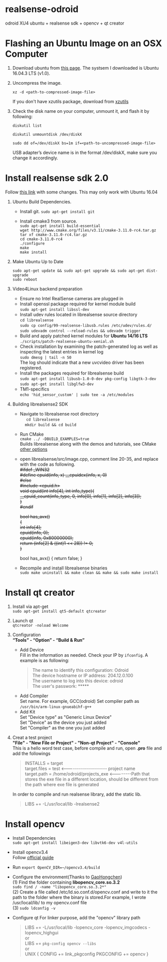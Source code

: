 # realsense-odroid

odroid XU4 ubuntu + realsense sdk + opencv + qt creator

# Flashing an Ubuntu Image on an OSX Computer

1. Download ubuntu from [this page](https://wiki.odroid.com/odroid-xu4/os_images/linux/ubuntu_4.14/20171213). The systsem I downloaded is Ubuntu 16.04.3 LTS (v1.0).

2. Uncompress the image.

   `xz -d <path-to-compressed-image-file>`
   
   If you don't have xzutils package, download from [xzutils](http://tukaani.org/xz/)
   
3. Check the disk name on your computer, unmount it, and flash it by following:

    `diskutil list`
    
    `diskutil unmountdisk /dev/diskX`
    
    `sudo dd of=/dev/diskX bs=1m if=<path-to-uncompressed-image-file>`
    
    
    USB adapter’s device name is in the format /dev/diskX, make sure you change it accordingly.
    
 # Install realsense sdk 2.0
 Follow [this link](https://github.com/IntelRealSense/librealsense/blob/master/doc/installation.md) with some changes. This may only work with Ubuntu 16.04
 
 1. Ubuntu Build Dependencies.
 
    - Install git. `sudo apt-get install git`
  
    - Install cmake3 from source.</br>
        `sudo apt-get install build-essential` </br>
        `wget http://www.cmake.org/files/v3.11/cmake-3.11.0-rc4.tar.gz`</br>
        `tar xf cmake-3.11.0-rc4.tar.gz`</br>
        `cd cmake-3.11.0-rc4`</br>
        `./configure`</br>
        `make`</br>
        `make install`</br>
        
 2. Make Ubuntu Up to Date
 
    `sudo apt-get update && sudo apt-get upgrade && sudo apt-get dist-upgrade`</br>
    `sudo reboot`</br>
    
 3. Video4Linux backend preparation 
 
    - Ensure no Intel RealSense cameras are plugged in</br>
    - Install openssl package required for kernel module build</br>
      `sudo apt-get install libssl-dev` </br>
    - Install udev rules located in librealsense source directory</br>
      `cd librealsense`</br>
      `sudo cp config/99-realsense-libusb.rules /etc/udev/rules.d/`</br>
      `sudo udevadm control --reload-rules && udevadm trigger`</br>
    - Build and apply patched kernel modules for **Ubuntu 14/16 LTS**</br>
      `./scripts/patch-realsense-ubuntu-xenial.sh`</br>
    - Check installation by examining the patch-generated log as well as inspecting the latest entries in kernel log</br>
      `sudo dmesg | tail -n 50`</br>
       The log should indicate that a new uvcvideo driver has been registered.</br>
    - Install the packages required for librealsense build</br>
      `sudo apt-get install libusb-1.0-0-dev pkg-config libgtk-3-dev`</br>
      `sudo apt-get install libglfw3-dev`</br>
    - TM1-specifics</br>
      `echo 'hid_sensor_custom' | sudo tee -a /etc/modules`</br>
      
4. Building librealsense2 SDK

    - Navigate to librealsense root directory</br>
      `cd librealsense`</br>
      `mkdir build && cd build`</br>
    - Run CMake</br>
      `cmake ../ -DBUILD_EXAMPLES=true`</br>
      Builds librealsense along with the demos and tutorials, see CMake [other options](https://github.com/Chunhai/librealsense/blob/232f6ee82f21e3215c42b1bde6837c62b89e23d5/doc/installation.md)</br>
    - open librealsense/src/image.cpp, comment line 20-35, and replace with the code as following.</br>
       ~~#ifdef _WIN32 </br>
       #define cpuid(info, x)    __cpuidex(info, x, 0)</br>
       #else</br>
       #include <cpuid.h></br>
       void cpuid(int info[4], int info_type){</br>
           __cpuid_count(info_type, 0, info[0], info[1], info[2], info[3]);</br>
       }</br>
       #endif~~</br>

       ~~bool has_avx()</br>
       {</br>
           int info[4];</br>
           cpuid(info, 0);</br>
           cpuid(info, 0x80000000);</br>
           return (info[2] & ((int)1 << 28)) != 0;</br>
        }~~</br>
    
        bool has_avx() { return false; }
      
     - Recompile and install librealsense binaries</br>
       `sudo make uninstall && make clean && make && sudo make install`</br>
       
# Install qt creator

1. Install via apt-get</br>
   `sudo apt-get install qt5-default qtcreator`
   
2. Launch qt</br>
    `qtcreator -noload Welcome `
    
3. Configuration </br>
   **“Tools” - “Option” - “Build & Run”**</br>
   - Add Device</br>
     Fill in the information as needed. Check your IP by `ifconfig`. A example is as following:</br>
     >The name to identify this configuration: Odroid</br>
     >The device hostname or IP address: 204.12.0.100</br>
     >The username to log into this device: odroid</br>
     >The user's passwork: *****</br>
   - Add Compiler</br>
     Set name. For example, GCC(odroid)
     Set compiler path as `/usr/bin/arm-linux-gnueabihf-g++`</br>
   - Add Kit</br>
     Set "Device type" as "Generic Linux Device"</br>
     Set "Device" as the device you just added</br>
     Set "Compiler" as the one you just added</br>
     
 4. Creat a test project</br>
    **"File" - "New File or Project" - "Non-qt Project" - "Console"**</br>
    This is a hello word test case, before compile and run, open **.pro** file and add the followings</br>
    >INSTALLS        = target</br>
    >target.files    = test      <-------------------- project name</br>
    >target.path     = /home/odroid/projects_exe <--------Path that stores the exe file in a different location, should be different from the path where exe file is generated</br>
    
    In order to compile and run realsense library, add the static lib.</br>
    > LIBS += -L/usr/local/lib -lrealsense2</br>

   
# Install opencv

  - Install Dependencies</br>
    `sudo apt-get install libeigen3-dev libvtk6-dev v4l-utils`
    
  - Install opencv3.4</br>
    Follow [official guide](https://docs.opencv.org/trunk/d7/d9f/tutorial_linux_install.html)
    
  - Run `export OpenCV_DIR=~/opencv3.4/build`
  
  - Configure the environment(Thanks to [GaoHongchen](https://github.com/GaoHongchen/DIPDemo/issues/1))</br>
    (1) Find the folder containing **libopencv_core.so.3.2** </br>
        `sudo find / -name "libopencv_core.so.3.2*"`</br>
    (2) Create a file called /etc/ld.so.conf.d/opencv.conf and write to it the path to the folder where the binary is stored.For example, I wrote /usr/local/lib/ to my opencv.conf file</br>
    (3) `sudo ldconfig -v`
  - Configure qt
    For linker purpose, add the "opencv" library path</br>
    > LIBS += -L/usr/local/lib -lopencv_core -lopencv_imgcodecs -lopencv_highgui</br>
    or</br>
    > LIBS += `pkg-config opencv --libs`</br>
    or</br>
    > UNIX {
    >  CONFIG += link_pkgconfig
    >  PKGCONFIG += opencv
    >  }
    
